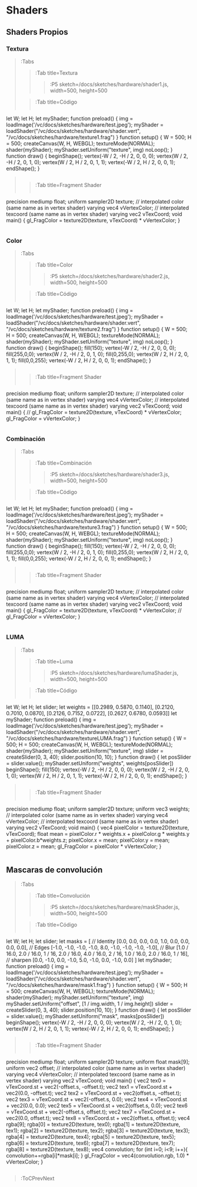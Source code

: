 # Shaders

## Shaders Propios

### Textura

> :Tabs
> > :Tab title=Textura
> > >
> > > :P5 sketch=/docs/sketches/hardware/shader1.js, width=500, height=500
>
> > :Tab title=Código
> >
> > ```js
let W;
let H;
let myShader;
function preload() {
    img = loadImage('/vc/docs/sketches/hardware/test.jpeg');
    myShader = loadShader("/vc/docs/sketches/hardware/shader.vert", "/vc/docs/sketches/hardware/texture1.frag")
}
function setup() {
    W = 500;
    H = 500;
    createCanvas(W, H, WEBGL);
    textureMode(NORMAL);
    shader(myShader);
    myShader.setUniform("texture", img)
    noLoop();
}
function draw() {
    beginShape();
    vertex(-W / 2, -H / 2, 0, 0, 0);
    vertex(W / 2, -H / 2, 0, 1, 0);
    vertex(W / 2, H / 2, 0, 1, 1);
    vertex(-W / 2, H / 2, 0, 0, 1);
    endShape();
}
> > ```
>
> > :Tab title=Fragment Shader
> >
> > ```glsl
precision mediump float;
uniform sampler2D texture;
// interpolated color (same name as in vertex shader)
varying vec4 vVertexColor;
// interpolated texcoord (same name as in vertex shader)
varying vec2 vTexCoord;
void main() {
    gl_FragColor = texture2D(texture, vTexCoord) * vVertexColor;
}
> > ```

### Color

> :Tabs
> > :Tab title=Color
> > >
> > > :P5 sketch=/docs/sketches/hardware/shader2.js, width=500, height=500
>
> > :Tab title=Código
> >
> > ```js
let W;
let H;
let myShader;
function preload() {
    img = loadImage('/vc/docs/sketches/hardware/test.jpeg');
    myShader = loadShader("/vc/docs/sketches/hardware/shader.vert", "/vc/docs/sketches/hardware/texture2.frag")
}
function setup() {
    W = 500;
    H = 500;
    createCanvas(W, H, WEBGL);
    textureMode(NORMAL);
    shader(myShader);
    myShader.setUniform("texture", img)
    noLoop();
}
function draw() {
    beginShape();
    fill(150);
    vertex(-W / 2, -H / 2, 0, 0, 0);
    fill(255,0,0);
    vertex(W / 2, -H / 2, 0, 1, 0);
    fill(0,255,0);
    vertex(W / 2, H / 2, 0, 1, 1);
    fill(0,0,255);
    vertex(-W / 2, H / 2, 0, 0, 1);
    endShape();
}
> > ```
>
> > :Tab title=Fragment Shader
> >
> > ```glsl
precision mediump float;
uniform sampler2D texture;
// interpolated color (same name as in vertex shader)
varying vec4 vVertexColor;
// interpolated texcoord (same name as in vertex shader)
varying vec2 vTexCoord;
void main() {
//    gl_FragColor = texture2D(texture, vTexCoord) * vVertexColor;
    gl_FragColor = vVertexColor;
}
> > ```

### Combinación

> :Tabs
> > :Tab title=Combinación
> > >
> > > :P5 sketch=/docs/sketches/hardware/shader3.js, width=500, height=500
>
> > :Tab title=Código
> >
> > ```js
let W;
let H;
let myShader;
function preload() {
    img = loadImage('/vc/docs/sketches/hardware/test.jpeg');
    myShader = loadShader("/vc/docs/sketches/hardware/shader.vert", "/vc/docs/sketches/hardware/texture3.frag")
}
function setup() {
    W = 500;
    H = 500;
    createCanvas(W, H, WEBGL);
    textureMode(NORMAL);
    shader(myShader);
    myShader.setUniform("texture", img)
    noLoop();
}
function draw() {
    beginShape();
    fill(150);
    vertex(-W / 2, -H / 2, 0, 0, 0);
    fill(255,0,0);
    vertex(W / 2, -H / 2, 0, 1, 0);
    fill(0,255,0);
    vertex(W / 2, H / 2, 0, 1, 1);
    fill(0,0,255);
    vertex(-W / 2, H / 2, 0, 0, 1);
    endShape();
}
> > ```
>
> > :Tab title=Fragment Shader
> >
> > ```glsl
precision mediump float;
uniform sampler2D texture;
// interpolated color (same name as in vertex shader)
varying vec4 vVertexColor;
// interpolated texcoord (same name as in vertex shader)
varying vec2 vTexCoord;
void main() {
    gl_FragColor = texture2D(texture, vTexCoord) * vVertexColor;
//    gl_FragColor = vVertexColor;
}
> > ```

### LUMA

> :Tabs
> > :Tab title=Luma
> > >
> > > :P5 sketch=/docs/sketches/hardware/lumaShader.js, width=500, height=500
>
> > :Tab title=Código
> >
> > ```js
let W;
let H;
let slider;
let weights = [[0.2989, 0.5870, 0.1140], [0.2120, 0.7010, 0.0870], [0.2126, 0.7152, 0.0722], [0.2627, 0.6780, 0.0593]]
let myShader;
function preload() {
    img = loadImage('/vc/docs/sketches/hardware/test.jpeg');
    myShader = loadShader("/vc/docs/sketches/hardware/shader.vert", "/vc/docs/sketches/hardware/textureLUMA.frag")
}
function setup() {
    W = 500;
    H = 500;
    createCanvas(W, H, WEBGL);
    textureMode(NORMAL);
    shader(myShader);
    myShader.setUniform("texture", img)
    slider = createSlider(0, 3, 40);
    slider.position(10, 10);
}
function draw() {
    let posSlider = slider.value();
    myShader.setUniform("weights", weights[posSlider])
    beginShape();
    fill(150);
    vertex(-W / 2, -H / 2, 0, 0, 0);
    vertex(W / 2, -H / 2, 0, 1, 0);
    vertex(W / 2, H / 2, 0, 1, 1);
    vertex(-W / 2, H / 2, 0, 0, 1);
    endShape();
}
> > ```
>
> > :Tab title=Fragment Shader
> >
> > ```glsl
precision mediump float;
uniform sampler2D texture;
uniform vec3 weights;
// interpolated color (same name as in vertex shader)
varying vec4 vVertexColor;
// interpolated texcoord (same name as in vertex shader)
varying vec2 vTexCoord;
void main() {
    vec4 pixelColor = texture2D(texture, vTexCoord);
    float mean = pixelColor.r * weights.x + pixelColor.g * weights.y + pixelColor.b*weights.z;
    pixelColor.x = mean;
    pixelColor.y = mean;
    pixelColor.z = mean;
    gl_FragColor = pixelColor * vVertexColor;
}
> > ```


## Mascaras de convolución

> :Tabs
> > :Tab title=Convolución
> > >
> > > :P5 sketch=/docs/sketches/hardware/maskShader.js, width=500, height=500
>
> > :Tab title=Código
> >
> > ```js
let W;
let H;
let slider;
let masks = [
    // Identity
    [0.0, 0.0, 0.0, 0.0, 1.0, 0.0, 0.0, 0.0, 0.0],
    // Edges
    [-1.0, -1.0, -1.0, -1.0, 8.0, -1.0, -1.0, -1.0, -1.0],
    // Blur
    [1.0 / 16.0, 2.0 / 16.0, 1 / 16, 2.0 / 16.0, 4.0 / 16.0, 2 / 16, 1.0 / 16.0, 2.0 / 16.0, 1 / 16],
    // sharpen
    [0.0, -1.0, 0.0, -1.0, 5.0, -1.0, 0.0, -1.0, 0.0]
]
let myShader;
function preload() {
    img = loadImage('/vc/docs/sketches/hardware/test.jpeg');
    myShader = loadShader("/vc/docs/sketches/hardware/shader.vert", "/vc/docs/sketches/hardware/mask1.frag")
}
function setup() {
    W = 500;
    H = 500;
    createCanvas(W, H, WEBGL);
    textureMode(NORMAL);
    shader(myShader);
    myShader.setUniform("texture", img)
    myShader.setUniform("offset", [1 / img.width, 1 / img.height])
    slider = createSlider(0, 3, 40);
    slider.position(10, 10);
}
function draw() {
    let posSlider = slider.value();
    myShader.setUniform("mask", masks[posSlider])
    beginShape();
    vertex(-W / 2, -H / 2, 0, 0, 0);
    vertex(W / 2, -H / 2, 0, 1, 0);
    vertex(W / 2, H / 2, 0, 1, 1);
    vertex(-W / 2, H / 2, 0, 0, 1);
    endShape();
}
> > ```
>
> > :Tab title=Fragment Shader
> >
> > ```glsl
precision mediump float;
uniform sampler2D texture;
uniform float mask[9];
uniform vec2 offset;
// interpolated color (same name as in vertex shader)
varying vec4 vVertexColor;
// interpolated texcoord (same name as in vertex shader)
varying vec2 vTexCoord;
void main() {
    vec2 tex0 = vTexCoord.st + vec2(-offset.s, -offset.t);
    vec2 tex1 = vTexCoord.st + vec2(0.0, -offset.t);
    vec2 tex2 = vTexCoord.st + vec2(offset.s, -offset.t);
    vec2 tex3 = vTexCoord.st + vec2(-offset.s, 0.0);
    vec2 tex4 = vTexCoord.st + vec2(0.0, 0.0);
    vec2 tex5 = vTexCoord.st + vec2(offset.s, 0.0);
    vec2 tex6 = vTexCoord.st + vec2(-offset.s, offset.t);
    vec2 tex7 = vTexCoord.st + vec2(0.0, offset.t);
    vec2 tex8 = vTexCoord.st + vec2(offset.s, offset.t);
    vec4 rgba[9];
    rgba[0] = texture2D(texture, tex0);
    rgba[1] = texture2D(texture, tex1);
    rgba[2] = texture2D(texture, tex2);
    rgba[3] = texture2D(texture, tex3);
    rgba[4] = texture2D(texture, tex4);
    rgba[5] = texture2D(texture, tex5);
    rgba[6] = texture2D(texture, tex6);
    rgba[7] = texture2D(texture, tex7);
    rgba[8] = texture2D(texture, tex8);
    vec4 convolution;
    for (int i=0; i<9; i++){
        convolution+=rgba[i]*mask[i];
    }
    gl_FragColor = vec4(convolution.rgb, 1.0) * vVertexColor;
}
> > ```

> :ToCPrevNext